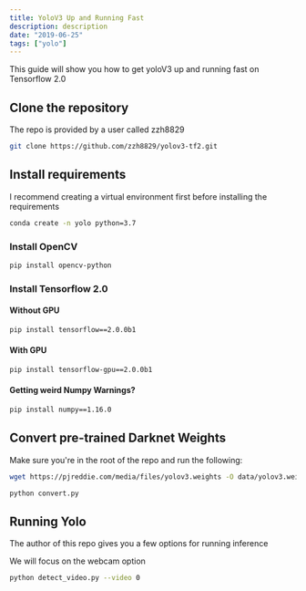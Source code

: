 ```yaml
---
title: YoloV3 Up and Running Fast
description: description
date: "2019-06-25"
tags: ["yolo"]
---
```


This guide will show you how to get yoloV3 up and running fast on Tensorflow 2.0

## Clone the repository

The repo is provided by a user called zzh8829

```bash
git clone https://github.com/zzh8829/yolov3-tf2.git
```

## Install requirements

I recommend creating a virtual environment first before installing the requirements

```bash
conda create -n yolo python=3.7
```

### Install OpenCV

```bash
pip install opencv-python
```

### Install Tensorflow 2.0

#### Without GPU

```bash
pip install tensorflow==2.0.0b1
```

#### With GPU

```bash
pip install tensorflow-gpu==2.0.0b1
```

#### Getting weird Numpy Warnings?

```bash
pip install numpy==1.16.0
```

## Convert pre-trained Darknet Weights

Make sure you're in the root of the repo and run the following:

```bash
wget https://pjreddie.com/media/files/yolov3.weights -O data/yolov3.weights

python convert.py
```

## Running Yolo

The author of this repo gives you a few options for running inference

We will focus on the webcam option

```bash
python detect_video.py --video 0
```
